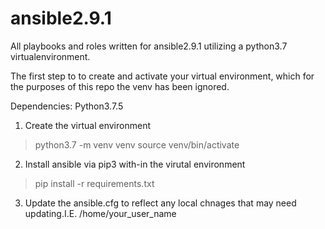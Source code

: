 # ansible2.9.1

All playbooks and roles written for ansible2.9.1 utilizing a python3.7 virtualenvironment.

The first step to to create and activate your virtual environment, which for the purposes of this repo the venv has been ignored.


Dependencies:
Python3.7.5

1. Create the virtual environment
> python3.7 -m venv venv
> source venv/bin/activate

2. Install ansible via pip3 with-in the virutal environment
> pip install -r requirements.txt

3. Update the ansible.cfg to reflect any local chnages that may need updating.I.E. /home/your_user_name

